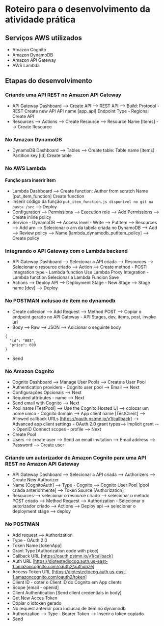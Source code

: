 # Roteiro para o desenvolvimento da atividade prática 

## Serviços AWS utilizados

- Amazon Cognito
- Amazon DynamoDB
- Amazon API Gateway
- AWS Lambda

## Etapas do desenvolvimento

### Criando uma API REST no Amazon API Gateway

- API Gateway Dashboard --> Create API --> REST API --> Build:
	Protocol - REST
	Create new API
	API name [app_api]
	Endpoint Type - Regional
	Create API
- Resources --> Actions --> Create Resource --> Resource Name [Items] --> Create Resource

### No Amazon DynamoDB

- DynamoDB Dashboard --> Tables --> Create table:
	Table name [Items]
	Partition key [id]
	Create table

### No AWS Lambda

#### Função para inserir item

- Lambda Dashboard --> Create function:
	Author from scratch
	Name [put_item_function]
	Create function
- Inserir código da função ```put_item_function.js disponível no git na pasta /src``` --> Deploy
- Configuration --> Permissions --> Execution role --> Add Permissions --> Create inline policy
- Service - DynamoDB --> Access level - Write --> PutItem --> Resources --> Add arn --> Selecionar o arn da tabela criada no DynamoDB --> Add --> Review policy --> Name [lambda_dynamodb_putItem_policy] --> Create policy

### Integrando o API Gateway com o Lambda backend

- API Gateway Dashboard --> Selecionar a API criada --> Resources --> Selecionar o resource criado --> Action --> Create method - POST:
	Integration type - Lambda function
	Use Lambda Proxy Integration - Lambda function
	Selecionar a Lambda Funcion 
	Save
- Actions --> Deploy API --> Deployment Stage - New Stage --> Stage name [dev] --> Deploy

### No POSTMAN inclusao de item no dynamodb

- Create collecion --> Add Request --> Method POST --> Copiar o endpoint gerado no API Gateway - API Stages, dev, items, post, invoke url
- Body --> Raw --> JSON --> Adicionar o seguinte body
```
{
  "id": "003",
  "price": 600
}
```
- Send

### No Amazon Cognito

- Cognito Dashboard --> Manage User Pools --> Create a User Pool 
- Authentication providers - Cognito user pool --> Email --> Next
- Configurações Opcionais --> Next
- Required attributes - name --> Next
- Send email with Cognito --> Next
- Pool name [TestPool] --> Use the Cognito Hosted UI --> colocar um nome unico - Cognito domain --> App client name [TestClient] --> Allowed callback URLs [https://oauth.pstmn.io/v1/callback] --> Advanced app client settings - OAuth 2.0 grant types--> Implicit grant --> OpenID Connect scopes - profile --> Next
- Create Pool
- Users --> create user --> Send an email invitation --> Email address --> Password --> Create user
 
### Criando um autorizador do Amazon Cognito para uma API REST no Amazon API Gateway

- API Gateway Dashboard --> Selecionar a API criada --> Authorizers --> Create New Authorizer
- Name [CognitoAuth] --> Type - Cognito --> Cognito User Pool [pool criada anteriormente] --> Token Source [Authorization]
- Resources --> selecionar o resource criado --> selecionar o método POST criado --> Method Request --> Authorization - Selecionar o autorizador criado --> Actions --> Deploy api --> selecionar o deployment stage --> deploy

### No POSTMAN

- Add request --> Authorization
- Type - OAuth 2.0
- Token Name [tokenApp]
- Grant Type [Authorization code with pkce]
- Callback URL [https://oauth.pstmn.io/v1/callback]
- Auth URL [https://diotestediocog.auth.us-east-1.amazoncognito.com/oauth2/authorize]
- Access Token URL [https://diotestediocog.auth.us-east-1.amazoncognito.com/oauth2/token]
- Client ID - obter o Client ID do Cognito em App clients
- Scope [email - openid]
- Client Authentication [Send client credentials in body]
- Get New Acces Token
- Copiar o idtoken gerado
- No request anterior para inclusao de item no dynamodb
- Authorization --> Type - Bearer Token --> Inserir o token copiado
- Send
